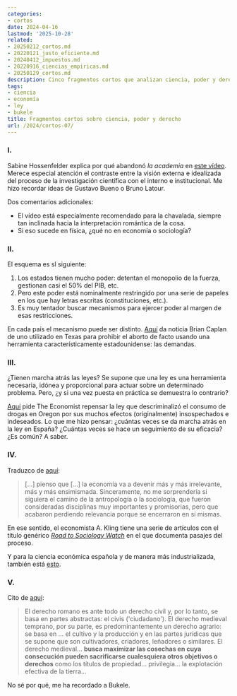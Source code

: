 ```yaml
---
categories:
- cortos
date: 2024-04-16
lastmod: '2025-10-28'
related:
- 20250212_cortos.md
- 20220121_justo_eficiente.md
- 20240412_impuestos.md
- 20220916_ciencias_empiricas.md
- 20250129_cortos.md
description: Cinco fragmentos cortos que analizan ciencia, poder y derecho, de la experiencia académica al impacto de las leyes y el Estado.
tags:
- ciencia
- economía
- ley
- bukele
title: Fragmentos cortos sobre ciencia, poder y derecho
url: /2024/cortos-07/
---
```


### I.

Sabine Hossenfelder explica por qué abandonó _la academia_ en [este vídeo](https://backreaction.blogspot.com/2024/04/how-i-fell-out-of-love-with-academia.html). Merece especial atención el contraste entre la visión externa e idealizada del proceso de la investigación científica con el interno e institucional. Me hizo recordar ideas de Gustavo Bueno o Bruno Latour.

Dos comentarios adicionales:
- El vídeo está especialmente recomendado para la chavalada, siempre tan inclinada hacia la interpretación romántica de la cosa.
- Si eso sucede en física, ¿qué no en economía o sociología?


### II.

El esquema es sl siguiente:
1. Los estados tienen mucho poder: detentan el monopolio de la fuerza, gestionan casi el 50% del PIB, etc.
2. Pero este poder está nominalmente restringido por una serie de papeles en los que hay letras escritas (constituciones, etc.).
3. Es muy tentador buscar mecanismos para ejercer poder al margen de esas restricciones.

En cada país el mecanismo puede ser distinto. [Aquí](https://www.betonit.ai/p/lawsuits-are-the-deep-state) da noticia Brian Caplan de uno utilizado en Texas para prohibir el aborto de facto usando una herramienta característicamente estadounidense: las demandas.


### III.

¿Tienen marcha atrás las leyes? Se supone que una ley es una herramienta necesaria, idónea y proporcional para actuar sobre un determinado problema. Pero, ¿y si una vez puesta en práctica se demuestra lo contrario?

[Aquí](https://www.economist.com/united-states/2024/03/14/time-is-called-on-oregons-decriminalisation-experiment) pide The Economist repensar la ley que descriminalizó el consumo de drogas en Oregon por sus muchos efectos (originalmente) insospechados e indeseados. Lo que me hizo pensar: ¿cuántas veces se da marcha atrás en la ley en España? ¿Cuántas veces se hace un seguimiento de su eficacia? ¿Es común? A saber.


### IV.

Traduzco de [aquí](https://marginalrevolution.com/marginalrevolution/2024/03/steve-levitt-on-the-future-of-economics.html):

> [...] pienso que [...] la economía va a devenir más y más irrelevante, más y más ensimismada. Sinceramente, no me sorprendería si siguiera el camino de la antropología o la sociología, que fueron consideradas disciplinas muy importantes y promisorias, pero que acabaron perdiendo relevancia porque se encerraron en sí mismas.

En ese sentido, el economista A. Kling tiene una serie de artículos con el título genérico [_Road to Sociology Watch_](https://arnoldkling.substack.com/p/road-to-sociology-watch-77) en el que documenta pasajes del proceso.

Y para la ciencia económica española y de manera más industrializada, también está [esto](https://datanalytics.com/2022/07/28/nadaesgratis-temas/).


### V.

Cito de [aquí](https://derechomercantilespana.blogspot.com/2024/03/historia-del-derecho-europeo-de-paolo.html):

> El derecho romano es ante todo un derecho civil y, por lo tanto, se basa en partes abstractas: el civis ('ciudadano'). El derecho medieval temprano, por su parte, es predominantemente un derecho agrario: se basa en ... el cultivo y la producción y en las partes jurídicas que se supone que son cultivadores, criadores, leñadores o similares. El derecho medieval... **busca maximizar las cosechas en cuya consecución pueden sacrificarse cualesquiera otros objetivos o derechos** como los títulos de propiedad... privilegia... la explotación efectiva de la tierra...

No sé por qué, me ha recordado a Bukele.